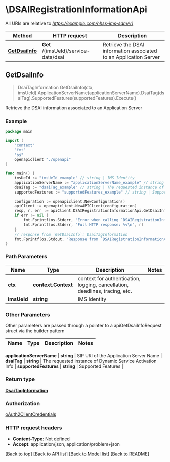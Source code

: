 # \DSAIRegistrationInformationApi

All URIs are relative to *https://example.com/nhss-ims-sdm/v1*

Method | HTTP request | Description
------------- | ------------- | -------------
[**GetDsaiInfo**](DSAIRegistrationInformationApi.md#GetDsaiInfo) | **Get** /{imsUeId}/service-data/dsai | Retrieve the DSAI information associated to an Application Server



## GetDsaiInfo

> DsaiTagInformation GetDsaiInfo(ctx, imsUeId).ApplicationServerName(applicationServerName).DsaiTag(dsaiTag).SupportedFeatures(supportedFeatures).Execute()

Retrieve the DSAI information associated to an Application Server

### Example

```go
package main

import (
    "context"
    "fmt"
    "os"
    openapiclient "./openapi"
)

func main() {
    imsUeId := "imsUeId_example" // string | IMS Identity
    applicationServerName := "applicationServerName_example" // string | SIP URI of the Application Server Name
    dsaiTag := "dsaiTag_example" // string | The requested instance of Dynamic Service Activation Info (optional)
    supportedFeatures := "supportedFeatures_example" // string | Supported Features (optional)

    configuration := openapiclient.NewConfiguration()
    apiClient := openapiclient.NewAPIClient(configuration)
    resp, r, err := apiClient.DSAIRegistrationInformationApi.GetDsaiInfo(context.Background(), imsUeId).ApplicationServerName(applicationServerName).DsaiTag(dsaiTag).SupportedFeatures(supportedFeatures).Execute()
    if err != nil {
        fmt.Fprintf(os.Stderr, "Error when calling `DSAIRegistrationInformationApi.GetDsaiInfo``: %v\n", err)
        fmt.Fprintf(os.Stderr, "Full HTTP response: %v\n", r)
    }
    // response from `GetDsaiInfo`: DsaiTagInformation
    fmt.Fprintf(os.Stdout, "Response from `DSAIRegistrationInformationApi.GetDsaiInfo`: %v\n", resp)
}
```

### Path Parameters


Name | Type | Description  | Notes
------------- | ------------- | ------------- | -------------
**ctx** | **context.Context** | context for authentication, logging, cancellation, deadlines, tracing, etc.
**imsUeId** | **string** | IMS Identity | 

### Other Parameters

Other parameters are passed through a pointer to a apiGetDsaiInfoRequest struct via the builder pattern


Name | Type | Description  | Notes
------------- | ------------- | ------------- | -------------

 **applicationServerName** | **string** | SIP URI of the Application Server Name | 
 **dsaiTag** | **string** | The requested instance of Dynamic Service Activation Info | 
 **supportedFeatures** | **string** | Supported Features | 

### Return type

[**DsaiTagInformation**](DsaiTagInformation.md)

### Authorization

[oAuth2ClientCredentials](../README.md#oAuth2ClientCredentials)

### HTTP request headers

- **Content-Type**: Not defined
- **Accept**: application/json, application/problem+json

[[Back to top]](#) [[Back to API list]](../README.md#documentation-for-api-endpoints)
[[Back to Model list]](../README.md#documentation-for-models)
[[Back to README]](../README.md)

